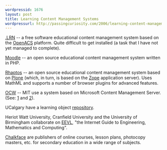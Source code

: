 ```yaml
---
wordpressid: 1676
layout: post
title: Learning Content Management Systems
wordpressurl: http://passingcuriosity.com/2006/learning-content-management-systems/
---
```

<a href="http://www.dotlrn.org/"><acronym>.LRN</acronym></a> -- a free software educational content management system based on the <a href="http://openacs.org/">OpenACS</a> platform. Quite difficult to get installed (a task that I have not yet managed to complete).

<a href="http://moodle.org/"><acronym>Moodle</acronym></a> -- an open source educational content management system written in PHP.

<a href="http://rhaptos.org/"><acronym>Rhaptos</acronym></a> -- an open source educational content management system based on <a href="http://www.plone.org/">Plone</a> (which, in turn, is based on the <a href="http://www.zope.org/">Zope</a> application server). Uses MathML and supports a number of browser plugins for advanced features.

<a href="http://ocw.mit.edu/"><acronym>OCW</acronym></a> -- MIT use a system based on Microsoft Content Management Server. (See: <a href="http://ocw.mit.edu/OcwWeb/Global/AboutOCW/technology.htm">1</a> and <a href="http://ocw.mit.edu/OcwWeb/HowTo/Technology.htm">2</a>).

UCalgary have a learning object <a href="http://careo.ucalgary.ca/cgi-bin/WebObjects/CAREO.woa">repository</a>.

Heriot Watt University, Cranfield University and the University of Birmingham collaborate on <a href="http://www.eevl.ac.uk/">EEVL</a>, "the Internet Guide to Engineering, Mathematics and Computing".

<a href="http://www.chalkface.com/">Chalkface</a> are publishers of online courses, lesson plans, photocopy masters, etc. for secondary education in a wide range of subjects.
